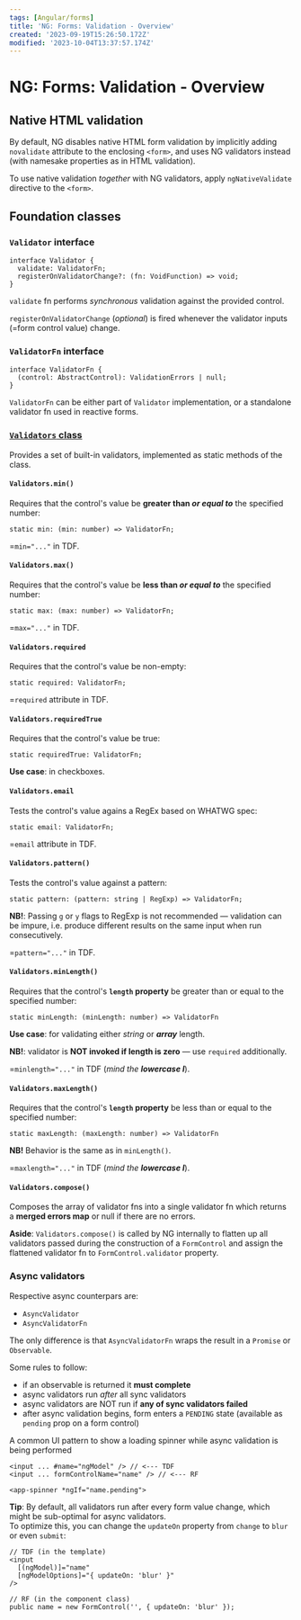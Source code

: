 ```yaml
---
tags: [Angular/forms]
title: 'NG: Forms: Validation - Overview'
created: '2023-09-19T15:26:50.172Z'
modified: '2023-10-04T13:37:57.174Z'
---
```


# NG: Forms: Validation - Overview


## Native HTML validation

By default, NG disables native HTML form validation by implicitly adding `novalidate` attribute to the enclosing `<form>`, and uses NG validators instead (with namesake properties as in HTML validation).

To use native validation _together_ with NG validators, apply `ngNativeValidate` directive to the `<form>`.


## Foundation classes


### `Validator` interface

```
interface Validator {
  validate: ValidatorFn;
  registerOnValidatorChange?: (fn: VoidFunction) => void;
}
```

`validate` fn performs _synchronous_ validation against the provided control.

`registerOnValidatorChange` (_optional_) is fired whenever the validator inputs (=form control value) change.


### `ValidatorFn` interface

```
interface ValidatorFn {
  (control: AbstractControl): ValidationErrors | null;
}
```

`ValidatorFn` can be either part of `Validator` implementation, or a standalone validator fn used in reactive forms.


### [`Validators` class](https://angular.io/api/forms/Validators)

Provides a set of built-in validators, implemented as static methods of the class.


#### `Validators.min()`

Requires that the control's value be **greater than _or equal to_** the specified number:
```
static min: (min: number) => ValidatorFn;
```

=`min="..."` in TDF.


#### `Validators.max()`

Requires that the control's value be **less than _or equal to_** the specified number:
```
static max: (max: number) => ValidatorFn;
```

=`max="..."` in TDF.


#### `Validators.required`

Requires that the control's value be non-empty:
```
static required: ValidatorFn;
```

=`required` attribute in TDF.


#### `Validators.requiredTrue`

Requires that the control's value be true:
```
static requiredTrue: ValidatorFn;
```

**Use case**: in checkboxes.


#### `Validators.email`

Tests the control's value agains a RegEx based on WHATWG spec:
```
static email: ValidatorFn;
```

=`email` attribute in TDF.


#### `Validators.pattern()`

Tests the control's value against a pattern:
```
static pattern: (pattern: string | RegExp) => ValidatorFn;
```

**NB!**: Passing `g` or `y` flags to RegExp is not recommended &mdash; validation can be impure, i.e. produce different results on the same input when run consecutively.

=`pattern="..."` in TDF.


#### `Validators.minLength()`

Requires that the control's **`length` property** be greater than or equal to the specified number:
```
static minLength: (minLength: number) => ValidatorFn
```

**Use case**: for validating either _string_ or **_array_** length.

**NB!**: validator is **NOT invoked if length is zero** &mdash; use `required` additionally.

=`minlength="..."` in TDF (_mind the **lowercase l**_).


#### `Validators.maxLength()`

Requires that the control's **`length` property** be less than or equal to the specified number:
```
static maxLength: (maxLength: number) => ValidatorFn
```

**NB!** Behavior is the same as in `minLength()`.

=`maxlength="..."` in TDF (_mind the **lowercase l**_).


#### `Validators.compose()`

Composes the array of validator fns into a single validator fn which returns a **merged errors map** or null if there are no errors.

**Aside**: `Validators.compose()` is called by NG internally to flatten up all validators passed during the construction of a `FormControl` and assign the flattened validator fn to `FormControl.validator` property.


### Async validators

Respective async counterpars are:
- `AsyncValidator`
- `AsyncValidatorFn`

The only difference is that `AsyncValidatorFn` wraps the result in a `Promise` or `Observable`.

Some rules to follow:
- if an observable is returned it **must complete**
- async validators run _after_ all sync validators
- async validators are NOT run if **any of sync validators failed**
- after async validation begins, form enters a `PENDING` state (available as `pending` prop on a form control)

A common UI pattern to show a loading spinner while async validation is being performed
```
<input ... #name="ngModel" /> // <--- TDF
<input ... formControlName="name" /> // <--- RF

<app-spinner *ngIf="name.pending">
```

**Tip**: By default, all validators run after every form value change, which might be sub-optimal for async validators.  
To optimize this, you can change the `updateOn` property from `change` to `blur` or even `submit`:
```
// TDF (in the template)
<input
  [(ngModel)]="name"
  [ngModelOptions]="{ updateOn: 'blur' }"
/>

// RF (in the component class)
public name = new FormControl('', { updateOn: 'blur' });
```
